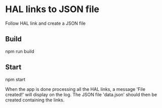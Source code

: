 # HAL links to JSON file
Follow HAL link and create a JSON file

## Build
npm run build

## Start
npm start

When the app is done processing all the HAL links, a message 'File created!' will display on the log. The JSON file 'data.json' should then be created containing the links.